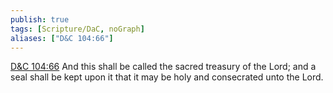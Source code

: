 ```yaml
---
publish: true
tags: [Scripture/DaC, noGraph]
aliases: ["D&C 104:66"]
---
```

[D&C 104:66](https://churchofjesuschrist.org/study/scriptures/dc-testament/dc/104?lang=eng&id=p66#p66) And this shall be called the sacred treasury of the Lord; and a seal shall be kept upon it that it may be holy and consecrated unto the Lord.
